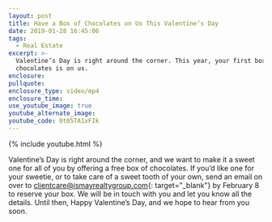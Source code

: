 ```yaml
---
layout: post
title: Have a Box of Chocolates on Us This Valentine’s Day
date: 2019-01-28 16:45:06
tags:
  - Real Estate
excerpt: >-
  Valentine’s Day is right around the corner. This year, your first box of
  chocolates is on us.
enclosure:
pullquote:
enclosure_type: video/mp4
enclosure_time:
use_youtube_image: true
youtube_alternate_image:
youtube_code: 0t05TA1xFIk
---
```


{% include youtube.html %}

Valentine’s Day is right around the corner, and we want to make it a sweet one for all of you by offering a free box of chocolates. If you’d like one for your sweetie, or to take care of a sweet tooth of your own, send an email on over to [clientcare@ismayrealtygroup.com](mailto:clientcare@ismayrealtygroup.com){: target="_blank"}&nbsp;by February 8 to reserve your box. We will be in touch with you and let you know all the details. Until then, Happy Valentine’s Day, and we hope to hear from you soon.